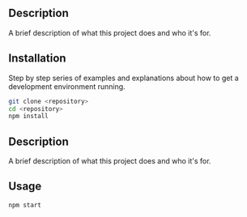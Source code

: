 ## Description

A brief description of what this project does and who it's for.

## Installation 

Step by step series of examples and explanations about how to get a development environment running.

```bash
git clone <repository>
cd <repository>
npm install
```

## Description

A brief description of what this project does and who it's for.

## Usage

```
npm start
```